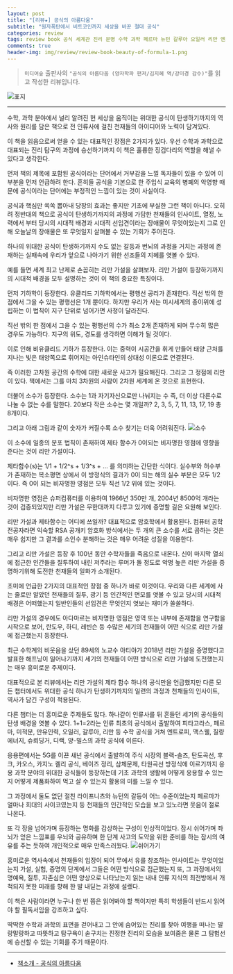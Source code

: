 ```yaml
---  
layout: post  
title: "[리뷰★] 공식의 아름다움"  
subtitle: "원자폭탄에서 비트코인까지 세상을 바꾼 절대 공식"  
categories: review  
tags: review book 공식 세계관 진리 문명 수학 과학 페르마 뉴턴 갈루아 오일러 리만 엔트로피 맥스웰 슈뢰딩거 디랙 양밀스 섀넌 블랙숄즈 카오스 켈리 베이즈 타원곡선 방정식  
comments: true  
header-img: img/review/review-book-beauty-of-formula-1.png
---  
```

  
> `미디어숲` 출판사의 `"공식의 아름다움 (양자학파 편저/김지혜 역/강미경 감수)"`를 읽고 작성한 리뷰입니다.  

![표지](https://theorydb.github.io/assets/img/review/review-book-beauty-of-formula-1.png)  

---

수학, 과학 분야에서 널리 알려진 현 세상을 움직이는 위대한 공식이 탄생하기까지의 역사와 원리를 담은 책으로 전 인류사에 걸친 천재들의 아이디어와 노력이 담겨있다.

이 책을 읽음으로써 얻을 수 있는 대표적인 장점은 2가지가 있다. 우선 수학과 과학으로 대표되는 진리 탐구의 과정에 승선하기까지 이 책은 훌륭한 징검다리의 역할을 해낼 수 있다고 생각한다. 

먼저 책의 제목에 포함된 공식이라는 단어에서 거부감을 느낄 독자들이 있을 수 있어 이 부분을 먼저 언급하려 한다. 흔히들 공식을 기본으로 한 주입식 교육의 병폐의 악영향 때문에 공식이라는 단어에는 부정적인 느낌이 있는 것이 사실이다. 

공식과 핵심만 쏙쏙 뽑아내 당장의 효과는 좋지만 기초에 부실한 그런 책이 아니다. 오히려 정반대의 책으로 공식이 탄생하기까지의 과정에 가담한 천재들의 인사이트, 열정, 노력에서 부터 당시의 시대적 배경과 시대적 선입견이라는 장애물이 무엇이었는지 그로 인해 오늘날의 장애물은 또 무엇일지 살펴볼 수 있는 기회가 주어진다.

하나의 위대한 공식이 탄생하기까지 수도 없는 갈등과 번뇌의 과정을 거치는 과정에 존재하는 실패속에 우리가 앞으로 나아가기 위한 선조들의 지혜를 엿볼 수 있다. 

예를 들면 세계 최고 난제로 손꼽히는 리만 가설을 살펴보자. 리만 가설이 등장하기까지의 시대적 배경을 모두 설명하는 것이 이 책의 중요한 특징이다. 

먼저 기하학이 등장한다. 유클리드 기하학에서는 평행선 공리가 존재한다. 직선 밖의 한 점에서 그을 수 있는 평행선은 1개 뿐이다. 하지만 우리가 사는 미시세계의 종이위에 성립하는 이 법칙이 지구 단위로 넘어가면 사정이 달라진다. 

직선 밖의 한 점에서 그을 수 있는 평행선의 수가 최소 2개 존재하게 되며 무수히 많은 경우도 가능하다. 지구의 위도, 경도를 생각하면 이해가 될 것이다.

이로 인해 비유클리드 기하가 등장한다. 이는 중력이 시공간을 휘게 만들어 태양 근처를 지나는 빛은 태양쪽으로 휘어지는 아인슈타인의 상대성 이론으로 연결된다. 

즉 이러한 고차원 공간의 수학에 대한 새로운 사고가 필요해진다. 그리고 그 정점에 리만이 있다. 책에서는 그를 마치 3차원의 사람이 2차원 세계에 온 것으로 표현한다. 

더불어 소수가 등장한다. 소수는 1과 자기자신으로만 나눠지는 수 즉, 더 이상 다른수로 나눌 수 없는 수를 말한다. 20보다 작은 소수는 몇 개일까? 2, 3, 5, 7, 11, 13, 17, 19 총 8개이다.

그리고 아래 그림과 같이 숫자가 커질수록 소수 찾기는 더욱 어려워진다. 
![소수](https://theorydb.github.io/assets/img/review/review-book-beauty-of-formula-2.png)  

이 소수에 일종의 분포 법칙이 존재하여 제타 함수가 0이되는 비자명한 영점에 영향을 준다는 것이 리만 가설이다. 

제타함수(s)는 1/1 + 1/2^s + 1/3^s + ... 를 의미하는 간단한 식이다. 실수부와 허수부가 존재하는 복소평면 상에서 이 방정식의 결과가 0이 되는 해의 실수 부분은 모두 1/2이다. 즉 0이 되는 비자명한 영점은 모두 직선 1/2 위에 있는 것이다. 

비자명한 영점은 슈퍼컴퓨터를 이용하여 1966년 350만 개, 2004년 8500억 개라는 것이 검증되었지만 리만 가설은 무한대까지 다루고 있기에 증명할 길은 요원해 보인다. 

리만 가설과 제타함수는 어디에 쓰일까? 대표적으로 암호학에서 활용된다. 컴퓨터 공학 전공자라면 익숙할 RSA 공개키 암호화 방식에서는 두 개의 큰 소수를 서로 곱하는 것은 매우 쉽지만 그 결과를 소인수 분해하는 것은 매우 어려운 성질을 이용한다. 

그리고 리만 가설은 등장 후 100년 동안 수학자들을 죽음으로 내몬다. 신이 마지막 열쇠에 접근한 인간들을 질투하여 내린 저주라는 루머가 돌 정도로 악명 높은 리만 가설을 증명하기위해 도전한 천재들의 일화가 소개된다. 

초미에 언급한 2가지의 대표적인 장점 중 하나가 바로 이것이다. 우리와 다른 세계에 사는 줄로만 알았던 천재들의 질투, 광기 등 인간적인 면모를 엿볼 수 있고 당시의 시대적 배경은 어떠했는지 일반인들의 선입견은 무엇인지 엿보는 재미가 쏠쏠하다. 

리만 가설의 경우에도 아다마르는 비자명한 영점은 영역 또는 내부에 존재함을 연구함을 시작으로 보어, 란도우, 하디, 레빈슨 등 수많은 세기의 천재들이 어떤 식으로 리만 가설에 접근했는지 등장한다. 

최근 수학계의 비웃음을 샀던 89세의 노교수 아티야가 2018년 리만 가설을 증명했다고 발표한 해프닝이 일어나기까지 세기의 천재들이 어떤 방식으로 리만 가설에 도전했는지는 매우 흥미로운 주제이다. 

대표적으로 본 리뷰에서는 리만 가설의 제타 함수 하나의 공식만을 언급했지만 다른 모든 챕터에서도 위대한 공식 하나가 탄생하기까지의 일련의 과정과 천채들의 인사이트, 역사가 담긴 구성이 적용된다. 

다른 챕터는 더 흥미로운 주제들도 많다. 하나같이 인류사를 뒤 흔들던 세기의 공식들의 탄생 배경을 엿볼 수 있다. 1+1=2라는 인류 최초의 공식에서 출발하여 피타고라스, 페르마, 미적분, 만유인력, 오일러, 갈루아, 리만 등 수학 공식을 거쳐 엔트로피, 맥스웰, 질량 에너지, 슈뢰딩거, 디랙, 양-밀스의 과학 공식에 이른다. 

응용편에서는 5G를 이끈 섀넌 공식에서 출발하여 주식 시장의 블랙-솔즈, 탄도곡선, 후크, 카오스, 카지노 켈리 공식, 베이즈 정리, 삼체문제, 타원곡선 방정식에 이르기까지 응용 과학 분야의 위대한 공식들이 등장하는데 기초 과학의 생활에 어떻게 응용할 수 있는지 어떻게 제품화하여 먹고 살 수 있는지 활용의 미를 느낄 수 있다. 

그 과정에서 둘도 없던 절친 라이프니츠와 뉴턴의 갈등이 어느 수준이었는지 페르마가 얼마나 희대의 사이코였는지 등 천재들의 인간적인 모습을 보고 있노라면 웃음이 절로 나온다. 

또 각 장을 넘어가며 등장하는 명화를 감상하는 구성이 인상적이었다. 잠시 쉬어가며 좌뇌가 얻은 느낌표를 우뇌와 공유하며 한 단계 사고의 도약을 위한 준비를 하는 잠시의 여유를 주는 듯하여 개인적으로 매우 만족스러웠다. 
![쉬어가기](https://theorydb.github.io/assets/img/review/review-book-beauty-of-formula-3.png)  

흥미로운 역사속에서 천재들의 입장이 되어 무에서 유를 창조하는 인사이트는 무엇이었는지 가설, 실험, 증명의 단계에서 그들은 어떤 방식으로 접근했는지 또, 그 과정에서의 명예욕, 질투, 자존심은 어떤 양상으로 나타났는지 읽는 내내 인류 지식의 최전방에서 개척되지 못한 미래를 향해 한 발 내딛는 과정에 설렜다.

이 책은 사람이라면 누구나 한 번 쯤은 읽어봐야 할 책이지만 특히 학생들이 반드시 읽어야 할 필독서임을 강조하고 싶다.

딱딱한 수학과 과학의 표면을 걷어내고 그 안에 숨어있는 진리를 찾아 여행을 떠나는 말랑말랑하고 따뜻하고 탐구욕이 솓구치는 진정한 진리의 모습을 보여줌은 물론 그 탐험선에 승선할 수 있는 기회를 주기 때문이다. 

---

* [책소개 - 공식의 아름다움](http://www.yes24.com/Product/Goods/103948242?OzSrank=1)



